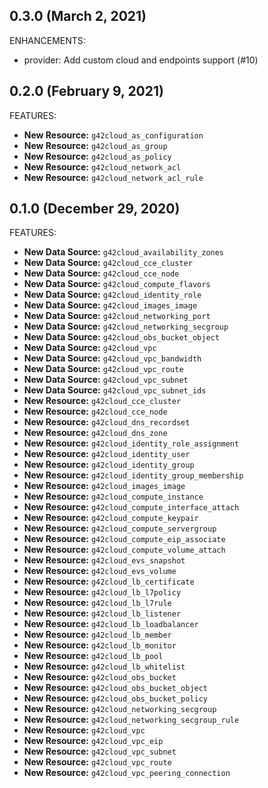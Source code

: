 ## 0.3.0 (March 2, 2021)

ENHANCEMENTS:

* provider: Add custom cloud and endpoints support (#10)

## 0.2.0 (February 9, 2021)

FEATURES:

* **New Resource:** `g42cloud_as_configuration`
* **New Resource:** `g42cloud_as_group`
* **New Resource:** `g42cloud_as_policy`
* **New Resource:** `g42cloud_network_acl`
* **New Resource:** `g42cloud_network_acl_rule`

## 0.1.0 (December 29, 2020)

FEATURES:

* **New Data Source:** `g42cloud_availability_zones`
* **New Data Source:** `g42cloud_cce_cluster`
* **New Data Source:** `g42cloud_cce_node`
* **New Data Source:** `g42cloud_compute_flavors`
* **New Data Source:** `g42cloud_identity_role`
* **New Data Source:** `g42cloud_images_image`
* **New Data Source:** `g42cloud_networking_port`
* **New Data Source:** `g42cloud_networking_secgroup`
* **New Data Source:** `g42cloud_obs_bucket_object`
* **New Data Source:** `g42cloud_vpc`
* **New Data Source:** `g42cloud_vpc_bandwidth`
* **New Data Source:** `g42cloud_vpc_route`
* **New Data Source:** `g42cloud_vpc_subnet`
* **New Data Source:** `g42cloud_vpc_subnet_ids`
* **New Resource:** `g42cloud_cce_cluster`
* **New Resource:** `g42cloud_cce_node`
* **New Resource:** `g42cloud_dns_recordset`
* **New Resource:** `g42cloud_dns_zone`
* **New Resource:** `g42cloud_identity_role_assignment`
* **New Resource:** `g42cloud_identity_user`
* **New Resource:** `g42cloud_identity_group`
* **New Resource:** `g42cloud_identity_group_membership`
* **New Resource:** `g42cloud_images_image`
* **New Resource:** `g42cloud_compute_instance`
* **New Resource:** `g42cloud_compute_interface_attach`
* **New Resource:** `g42cloud_compute_keypair`
* **New Resource:** `g42cloud_compute_servergroup`
* **New Resource:** `g42cloud_compute_eip_associate`
* **New Resource:** `g42cloud_compute_volume_attach`
* **New Resource:** `g42cloud_evs_snapshot`
* **New Resource:** `g42cloud_evs_volume`
* **New Resource:** `g42cloud_lb_certificate`
* **New Resource:** `g42cloud_lb_l7policy`
* **New Resource:** `g42cloud_lb_l7rule`
* **New Resource:** `g42cloud_lb_listener`
* **New Resource:** `g42cloud_lb_loadbalancer`
* **New Resource:** `g42cloud_lb_member`
* **New Resource:** `g42cloud_lb_monitor`
* **New Resource:** `g42cloud_lb_pool`
* **New Resource:** `g42cloud_lb_whitelist`
* **New Resource:** `g42cloud_obs_bucket`
* **New Resource:** `g42cloud_obs_bucket_object`
* **New Resource:** `g42cloud_obs_bucket_policy`
* **New Resource:** `g42cloud_networking_secgroup`
* **New Resource:** `g42cloud_networking_secgroup_rule`
* **New Resource:** `g42cloud_vpc`
* **New Resource:** `g42cloud_vpc_eip`
* **New Resource:** `g42cloud_vpc_subnet`
* **New Resource:** `g42cloud_vpc_route`
* **New Resource:** `g42cloud_vpc_peering_connection`
